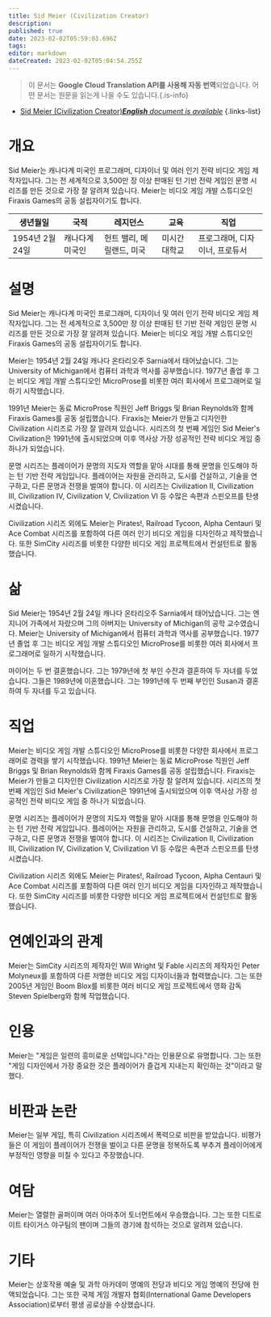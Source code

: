 ```yaml
---
title: Sid Meier (Civilization Creator)
description: 
published: true
date: 2023-02-02T05:59:03.696Z
tags: 
editor: markdown
dateCreated: 2023-02-02T05:04:54.255Z
---
```


> 이 문서는 **Google Cloud Translation API를 사용해 자동 번역**되었습니다.
어떤 문서는 원문을 읽는게 나을 수도 있습니다.{.is-info}



- [Sid Meier (Civilization Creator)***English** document is available*](/en/Knowledge-base/Dictionary/Person/sid-meier-civilization-creator)
{.links-list}

# 개요

Sid Meier는 캐나다계 미국인 프로그래머, 디자이너 및 여러 인기 전략 비디오 게임 제작자입니다. 그는 전 세계적으로 3,500만 장 이상 판매된 턴 기반 전략 게임인 문명 시리즈를 만든 것으로 가장 잘 알려져 있습니다. Meier는 비디오 게임 개발 스튜디오인 Firaxis Games의 공동 설립자이기도 합니다.

| 생년월일 | 국적 | 레지던스 | 교육 | 직업 |
| ------------ | ----------- | --------- | --------- | ---------- |
| 1954년 2월 24일 | 캐나다계 미국인 | 헌트 밸리, 메릴랜드, 미국 | 미시간 대학교 | 프로그래머, 디자이너, 프로듀서 |

# 설명

Sid Meier는 캐나다계 미국인 프로그래머, 디자이너 및 여러 인기 전략 비디오 게임 제작자입니다. 그는 전 세계적으로 3,500만 장 이상 판매된 턴 기반 전략 게임인 문명 시리즈를 만든 것으로 가장 잘 알려져 있습니다. Meier는 비디오 게임 개발 스튜디오인 Firaxis Games의 공동 설립자이기도 합니다.

Meier는 1954년 2월 24일 캐나다 온타리오주 Sarnia에서 태어났습니다. 그는 University of Michigan에서 컴퓨터 과학과 역사를 공부했습니다. 1977년 졸업 후 그는 비디오 게임 개발 스튜디오인 MicroProse를 비롯한 여러 회사에서 프로그래머로 일하기 시작했습니다.

1991년 Meier는 동료 MicroProse 직원인 Jeff Briggs 및 Brian Reynolds와 함께 Firaxis Games를 공동 설립했습니다. Firaxis는 Meier가 만들고 디자인한 Civilization 시리즈로 가장 잘 알려져 있습니다. 시리즈의 첫 번째 게임인 Sid Meier's Civilization은 1991년에 출시되었으며 이후 역사상 가장 성공적인 전략 비디오 게임 중 하나가 되었습니다.

문명 시리즈는 플레이어가 문명의 지도자 역할을 맡아 시대를 통해 문명을 인도해야 하는 턴 기반 전략 게임입니다. 플레이어는 자원을 관리하고, 도시를 건설하고, 기술을 연구하고, 다른 문명과 전쟁을 벌여야 합니다. 이 시리즈는 Civilization II, Civilization III, Civilization IV, Civilization V, Civilization VI 등 수많은 속편과 스핀오프를 탄생시켰습니다.

Civilization 시리즈 외에도 Meier는 Pirates!, Railroad Tycoon, Alpha Centauri 및 Ace Combat 시리즈를 포함하여 다른 여러 인기 비디오 게임을 디자인하고 제작했습니다. 또한 SimCity 시리즈를 비롯한 다양한 비디오 게임 프로젝트에서 컨설턴트로 활동했습니다.

# 삶

Sid Meier는 1954년 2월 24일 캐나다 온타리오주 Sarnia에서 태어났습니다. 그는 엔지니어 가족에서 자랐으며 그의 아버지는 University of Michigan의 공학 교수였습니다. Meier는 University of Michigan에서 컴퓨터 과학과 역사를 공부했습니다. 1977년 졸업 후 그는 비디오 게임 개발 스튜디오인 MicroProse를 비롯한 여러 회사에서 프로그래머로 일하기 시작했습니다.

마이어는 두 번 결혼했습니다. 그는 1979년에 첫 부인 수잔과 결혼하여 두 자녀를 두었습니다. 그들은 1989년에 이혼했습니다. 그는 1991년에 두 번째 부인인 Susan과 결혼하여 두 자녀를 두고 있습니다.

# 직업

Meier는 비디오 게임 개발 스튜디오인 MicroProse를 비롯한 다양한 회사에서 프로그래머로 경력을 쌓기 시작했습니다. 1991년 Meier는 동료 MicroProse 직원인 Jeff Briggs 및 Brian Reynolds와 함께 Firaxis Games를 공동 설립했습니다. Firaxis는 Meier가 만들고 디자인한 Civilization 시리즈로 가장 잘 알려져 있습니다. 시리즈의 첫 번째 게임인 Sid Meier's Civilization은 1991년에 출시되었으며 이후 역사상 가장 성공적인 전략 비디오 게임 중 하나가 되었습니다.

문명 시리즈는 플레이어가 문명의 지도자 역할을 맡아 시대를 통해 문명을 인도해야 하는 턴 기반 전략 게임입니다. 플레이어는 자원을 관리하고, 도시를 건설하고, 기술을 연구하고, 다른 문명과 전쟁을 벌여야 합니다. 이 시리즈는 Civilization II, Civilization III, Civilization IV, Civilization V, Civilization VI 등 수많은 속편과 스핀오프를 탄생시켰습니다.

Civilization 시리즈 외에도 Meier는 Pirates!, Railroad Tycoon, Alpha Centauri 및 Ace Combat 시리즈를 포함하여 다른 여러 인기 비디오 게임을 디자인하고 제작했습니다. 또한 SimCity 시리즈를 비롯한 다양한 비디오 게임 프로젝트에서 컨설턴트로 활동했습니다.

# 연예인과의 관계

Meier는 SimCity 시리즈의 제작자인 Will Wright 및 Fable 시리즈의 제작자인 Peter Molyneux를 포함하여 다른 저명한 비디오 게임 디자이너들과 협력했습니다. 그는 또한 2005년 게임인 Boom Blox를 비롯한 여러 비디오 게임 프로젝트에서 영화 감독 Steven Spielberg와 함께 작업했습니다.

# 인용

Meier는 "게임은 일련의 흥미로운 선택입니다."라는 인용문으로 유명합니다. 그는 또한 "게임 디자인에서 가장 중요한 것은 플레이어가 즐겁게 지내는지 확인하는 것"이라고 말했다.

# 비판과 논란

Meier는 일부 게임, 특히 Civilization 시리즈에서 폭력으로 비판을 받았습니다. 비평가들은 이 게임이 플레이어가 전쟁을 벌이고 다른 문명을 정복하도록 부추겨 플레이어에게 부정적인 영향을 미칠 수 있다고 주장했습니다.

# 여담

Meier는 열렬한 골퍼이며 여러 아마추어 토너먼트에서 우승했습니다. 그는 또한 디트로이트 타이거스 야구팀의 팬이며 그들의 경기에 참석하는 것으로 알려져 있습니다.

# 기타

Meier는 상호작용 예술 및 과학 아카데미 명예의 전당과 비디오 게임 명예의 전당에 헌액되었습니다. 그는 또한 국제 게임 개발자 협회(International Game Developers Association)로부터 평생 공로상을 수상했습니다.